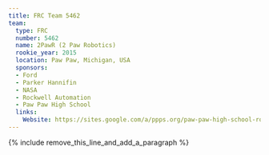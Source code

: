 ```yaml
---
title: FRC Team 5462
team:
  type: FRC
  number: 5462
  name: 2PawR (2 Paw Robotics)
  rookie_year: 2015
  location: Paw Paw, Michigan, USA
  sponsors:
  - Ford
  - Parker Hannifin
  - NASA
  - Rockwell Automation
  - Paw Paw High School
  links:
    Website: https://sites.google.com/a/ppps.org/paw-paw-high-school-robotics/
---
```


{% include remove_this_line_and_add_a_paragraph %}